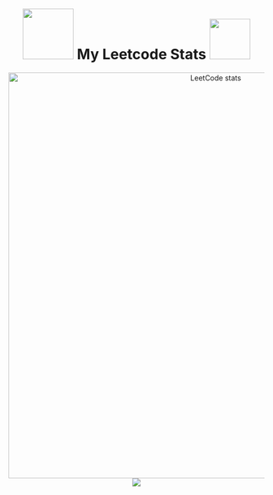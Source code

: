 

<h1 align="center"> <img src="https://media3.giphy.com/media/v1.Y2lkPTc5MGI3NjExeDNoamVnaGpuamN4bzBnZmgwZmI0dzVvZTE1a25hZHdwZWlkeGlxNiZlcD12MV9pbnRlcm5hbF9naWZfYnlfaWQmY3Q9Zw/RbDKaczqWovIugyJmW/giphy.webp" width="100"> My Leetcode Stats <img src="https://media0.giphy.com/media/v1.Y2lkPTc5MGI3NjExdWozcmM2bm9hNzNkeDQ1aDRmdzQ0MnF5cTNoZGNqN243b3Q5bjZwMCZlcD12MV9pbnRlcm5hbF9naWZfYnlfaWQmY3Q9cw/WSBeyxvC1jH496xQGA/giphy.webp" width="80"> </h1>

<p align="center">
<picture>
    <source 
        srcset="https://leetcard.jacoblin.cool/Rui0828?theme=light&border=0&ext=heatmap"
        media="(prefers-color-scheme: light), (prefers-color-scheme: no-preference)" width="800"
    />
    <source 
        srcset="https://leetcard.jacoblin.cool/Rui0828?theme=dark&border=0&ext=heatmap"
        media="(prefers-color-scheme: dark)"
    />
    <img src="https://leetcard.jacoblin.cool/Rui0828?theme=light&border=0&ext=heatmap" alt="LeetCode stats" />
</picture>
<img src="https://media3.giphy.com/media/v1.Y2lkPTc5MGI3NjExcHNqdTdraWkxdWo0Z3phZjlpamw4cGJnN2llM3Zia2J0bW4wcGtqcCZlcD12MV9pbnRlcm5hbF9naWZfYnlfaWQmY3Q9Zw/Dh5q0sShxgp13DwrvG/giphy.webp">
</p>